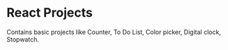 # React Projects

Contains basic projects like Counter, To Do List, Color picker, Digital clock, Stopwatch.
